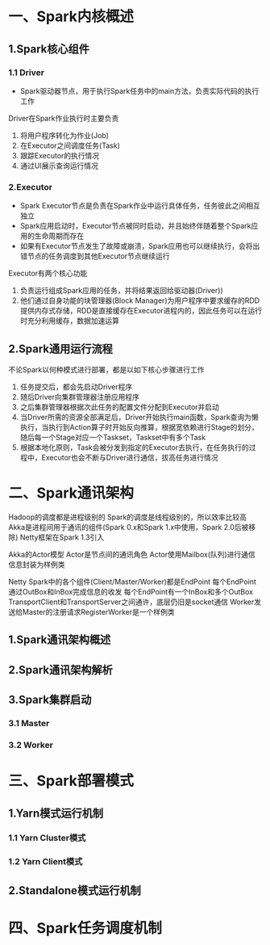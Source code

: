 # 一、Spark内核概述
## 1.Spark核心组件
### 1.1 Driver
 * Spark驱动器节点，用于执行Spark任务中的main方法，负责实际代码的执行工作

Driver在Spark作业执行时主要负责
1. 将用户程序转化为作业(Job)
2. 在Executor之间调度任务(Task)
3. 跟踪Executor的执行情况
4. 通过UI展示查询运行情况

### 2.Executor
 * Spark Executor节点是负责在Spark作业中运行具体任务，任务彼此之间相互独立
 * Spark应用启动时，Executor节点被同时启动，并且始终伴随着整个Spark应用的生命周期而存在
 * 如果有Executor节点发生了故障或崩溃，Spark应用也可以继续执行，会将出错节点的任务调度到其他Executor节点继续运行

Executor有两个核心功能
1. 负责运行组成Spark应用的任务，并将结果返回给驱动器(Driver))
2. 他们通过自身功能的块管理器(Block Manager)为用户程序中要求缓存的RDD提供内存式存储，RDD是直接缓存在Executor进程内的，因此任务可以在运行时充分利用缓存，数据加速运算

## 2.Spark通用运行流程

<!-- TODO 配图 -->

不论Spark以何种模式进行部署，都是以如下核心步骤进行工作
1. 任务提交后，都会先启动Driver程序
2. 随后Driver向集群管理器注册应用程序
3. 之后集群管理器根据次此任务的配置文件分配到Executor并启动
4. 当Driver所需的资源全部满足后，Driver开始执行main函数，Spark查询为懒执行，当执行到Action算子时开始反向推算，根据宽依赖进行Stage的划分，随后每一个Stage对应一个Taskset，Taskset中有多个Task
5. 根据本地化原则，Task会被分发到指定的Executor去执行，在任务执行的过程中，Executor也会不断与Driver进行通信，拔高任务进行情况


# 二、Spark通讯架构

Hadoop的调度都是进程级别的
Spark的调度是线程级别的，所以效率比较高
Akka是进程间用于通讯的组件(Spark 0.x和Spark 1.x中使用，Spark 2.0后被移除)
Netty框架在Spark 1.3引入

Akka的Actor模型
Actor是节点间的通讯角色
Actor使用Mailbox(队列)进行通信
信息封装为样例类

Netty
Spark中的各个组件(Client/Master/Worker)都是EndPoint
每个EndPoint通过OutBox和InBox完成信息的收发
每个EndPoint有一个InBox和多个OutBox
TransportClient和TransportServer之间通许，底层仍旧是socket通信
Worker发送给Master的注册请求RegisterWorker是一个样例类
## 1.Spark通讯架构概述

## 2.Spark通讯架构解析


## 3.Spark集群启动

### 3.1 Master


### 3.2 Worker



<!-- TODO Spark部署模式 Yarn Cluster模式 手绘 -->

# 三、Spark部署模式

## 1.Yarn模式运行机制

### 1.1 Yarn Cluster模式


### 1.2 Yarn Client模式



## 2.Standalone模式运行机制


# 四、Spark任务调度机制
